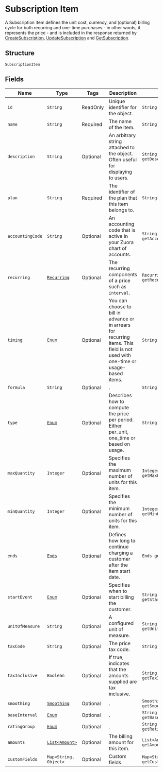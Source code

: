 
# Subscription Item

A Subscription Item defines the unit cost, currency, and (optional) billing cycle for both recurring and one-time purchases - in other words, it represents the price - and is included in the response returned by [CreateSubscription](/doc/subscription-api.md#create-subscription), [UpdateSubscription](/doc/subscription-api.md#update-subscription) and [GetSubscription](/doc/subscription-api.md#get-subscription).

## Structure

`SubscriptionItem`

## Fields

| Name | Type | Tags | Description | Getter |
|  --- | --- | --- | --- | --- |
| `id` | `String` | ReadOnly | Unique identifier for the object. | `String getId()` |
| `name` | `String` | Required | The name of the item. | `String getName()` |
| `description` | `String` | Optional | An arbitrary string attached to the object. Often useful for displaying to users. | `String getDescription()` |
| `plan` | `String` | Required | The identifier of the plan that this item belongs to. | `String getPlan()` |
| `accountingCode` | `String` | Optional | An accounting code that is active in your Zuora chart of accounts. | `String getAccountingCode()` |
| `recurring` | [`Recurring`](/doc/models/recurring.md) | Optional | The recurring components of a price such as `interval`. | `Recurring getRecurring()` |
| `timing` | [`Enum`](/doc/models/timing.md) | Optional | You can choose to bill in advance or in arrears for recurring items. This field is not used with one-time or usage-based items. | `String getTiming()` |
| `formula` | `String` | Optional | . | `String getFormula()` |
| `type` | [`Enum`](/doc/models/type.md) | Optional | Describes how to compute the price per period. Either per_unit, one_time or based on usage. | `String getType()` |
| `maxQuantity` | `Integer` | Optional | Specifies the maximum number of units for this item. | `Integer getMaxQuantity()` |
| `minQuantity` | `Integer` | Optional | Specifies the minimum number of units for this item. | `Integer getMinQuantity()` |
| `ends` | [`Ends`](/doc/models/ends.md) | Optional | Defines how long to continue charging a customer after the item start date. | `Ends getEnds()` |
| `startEvent` | [`Enum`](/doc/models/start-event.md) | Optional | Specifies when to start billing the customer. | `String getStartEvent()` |
| `unitOfMeasure` | `String` | Optional | A configured unit of measure. | `String getUnitOfMeasure()` |
| `taxCode` | `String` | Optional | The price tax code. | `String getTaxCode()` |
| `taxInclusive` | `Boolean` | Optional | If true, indicates that the amounts supplied are tax inclusive. | `String getTaxInclusive()` |
| `smoothing` | [`Smoothing`](/doc/models/smoothing.md) | Optional | . | `Smoothing getSmoothing()` |
| `baseInterval` | [`Enum`](/doc/models/base-interval.md) | Optional | . | `String getBaseInterval()` |
| `ratingGroup` | [`Enum`](/doc/models/rating-group.md) | Optional | . | `String getRatingGroup()` |
| `amounts` | [`List<Amount>`](/doc/models/amount.md) | Optional | The billing amount for this item. | `List<Amount> getAmounts()` |
| `customFields` | `Map<String, Object>` | Optional | Custom fields. | `Map<String, Object> getCustomFields()`|
